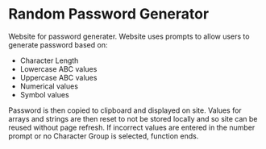 # Random Password Generator
Website for password generater.
Website uses prompts to allow users to generate password based on:
  - Character Length
  - Lowercase ABC values
  - Uppercase ABC values
  - Numerical values
  - Symbol values
  
 Password is then copied to clipboard and displayed on site.
 Values for arrays and strings are then reset to not be stored locally and so site can be reused without page refresh.
 If incorrect values are entered in the number prompt or no Character Group is selected, function ends.
